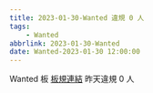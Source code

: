 ```yaml
---
title: 2023-01-30-Wanted 違規 0 人
tags:
    - Wanted
abbrlink: 2023-01-30-Wanted
date: Wanted-2023-01-30 12:00:00
---
```

Wanted 板 [板規連結](https://www.ptt.cc/bbs/Wanted/M.1608829773.A.D3B.html)
昨天違規 0 人
